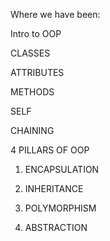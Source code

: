 Where we have been:

Intro to OOP

CLASSES

ATTRIBUTES

METHODS

SELF

CHAINING



4 PILLARS OF OOP

1. ENCAPSULATION

2. INHERITANCE

3. POLYMORPHISM

4. ABSTRACTION
